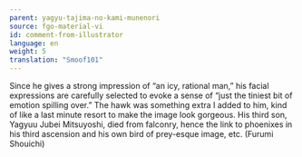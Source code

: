 ```yaml
---
parent: yagyu-tajima-no-kami-munenori
source: fgo-material-vi
id: comment-from-illustrator
language: en
weight: 5
translation: "Smoof101"
---
```


Since he gives a strong impression of “an icy, rational man,” his facial expressions are carefully selected to evoke a sense of “just the tiniest bit of emotion spilling over.” The hawk was something extra I added to him, kind of like a last minute resort to make the image look gorgeous. His third son, Yagyuu Jubei Mitsuyoshi, died from falconry, hence the link to phoenixes in his third ascension and his own bird of prey-esque image, etc. (Furumi Shouichi)
